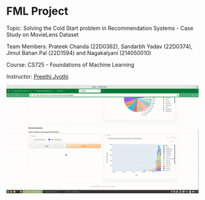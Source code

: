 # FML Project

Topic: Solving the Cold Start problem in Recommendation Systems - Case Study on MovieLens Dataset

Team Members: Prateek Chanda (22D0362), Sandarbh Yadav (22D0374), Jimut Bahan Pal (22D1594) and Nagakalyani (214050010)

Course: CS725 - Foundations of Machine Learning

Instructor: [Preethi Jyothi](https://www.cse.iitb.ac.in/~pjyothi/)


![](fml_gradio.gif)
